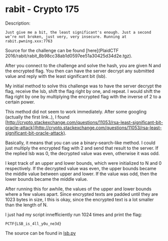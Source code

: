 # rabit - Crypto 175
Description:
```
Just give me a bit, the least significant's enough. Just a second we’re not broken, just very, very insecure. Running at rabit.pwning.xxx:7763
```

Source for the challenge can be found [here](PlaidCTF 2016/rabit/rabit_8b98cc38ab1d0597ee51a30425d34d2e.tgz).

After you connect to the challenge and solve the hash, you are given N and the encrypted flag.  You then can have the server decrypt any submitted value and reply with the least significant bit (lsb).

My initial method to solve this challenge was to have the server decrypt the flag, receive the lsb, shift the flag right by one, and repeat.
I would shift the flag right by one by multiplying the encrypted flag with the inverse of 2 to a certain power.  

This method did not seem to work immediately. After some googling (actually the first link..), I found [http://crypto.stackexchange.com/questions/11053/rsa-least-significant-bit-oracle-attack](http://crypto.stackexchange.com/questions/11053/rsa-least-significant-bit-oracle-attack).

Basically, it means that you can use a binary-search-like method.
I could just multiply the encrypted flag with 2 and send that result to the server.
If the replied lsb was 0, the decrypted value was even, otherwise it was odd.

I kept track of an upper and lower bounds, which were initialized to N and 0 respectively.
If the decrypted value was even, the upper bounds became the middle value between upper and lower.
If the value was odd, then the lower bounds became the middle value.

After running this for awhile, the values of the upper and lower bounds where a few values apart.  Since encrypted texts are padded until they are 1023 bytes in size, I this is okay, since the encrypted text is a lot smaller than the length of N.

I just had my script innefficiently run 1024 times and print the flag:
```
PCTF{LSB_is_4ll_y0u_ne3d}
```

The source can be found in [lsb.py](PlaidCTF%202016/rabit/lsb.py)
